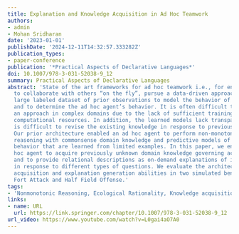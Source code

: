 ```yaml
---
title: Explanation and Knowledge Acquisition in Ad Hoc Teamwork
authors:
- admin
- Mohan Sridharan
date: '2023-01-01'
publishDate: '2024-12-11T14:32:57.333282Z'
publication_types:
- paper-conference
publication: '*Practical Aspects of Declarative Languages*'
doi: 10.1007/978-3-031-52038-9_12
summary: Practical Aspects of Declarative Languages
abstract: 'State of the art frameworks for ad hoc teamwork i.e., for enabling an agent
  to collaborate with others “on the fly”, pursue a data-driven approach, using a
  large labeled dataset of prior observations to model the behavior of other agents
  and to determine the ad hoc agent’s behavior. It is often difficult to pursue such
  an approach in complex domains due to the lack of sufficient training examples and
  computational resources. In addition, the learned models lack transparency and it
  is difficult to revise the existing knowledge in response to previously unseen changes.
  Our prior architecture enabled an ad hoc agent to perform non-monotonic logical
  reasoning with commonsense domain knowledge and predictive models of other agents’
  behavior that are learned from limited examples. In this paper, we enable the ad
  hoc agent to acquire previously unknown domain knowledge governing actions and change,
  and to provide relational descriptions as on-demand explanations of its decisions
  in response to different types of questions. We evaluate the architecture’s knowledge
  acquisition and explanation generation abilities in two simulated benchmark domains:
  Fort Attack and Half Field Offense.'
tags:
- 'Nonmonotonic Reasoning, Ecological Rationality, Knowledge acquisition, Explanation generation, Ad hoc teamwork.'
links:
- name: URL
  url: https://link.springer.com/chapter/10.1007/978-3-031-52038-9_12
url_video: https://www.youtube.com/watch?v=L0gai4aO7A0
---
```

